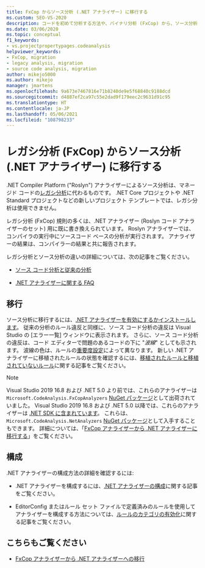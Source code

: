 ```yaml
---
title: FxCop からソース分析 (.NET アナライザー) に移行する
ms.custom: SEO-VS-2020
description: コードを初めて分析する方法や、バイナリ分析 (FxCop) から、ソース分析 (.NET アナライザー) を使用したマネージド コードの新しい分析方法に移行する方法について説明します。
ms.date: 03/06/2020
ms.topic: conceptual
f1_keywords:
- vs.projectpropertypages.codeanalysis
helpviewer_keywords:
- FxCop, migration
- legacy analysis, migration
- source code analysis, migration
author: mikejo5000
ms.author: mikejo
manager: jmartens
ms.openlocfilehash: 9a673e7467816e71b8240de9e5f68840c9188dcd
ms.sourcegitcommit: d4887ef2ca97c55e2dad9f179eec2c9631d91c95
ms.translationtype: HT
ms.contentlocale: ja-JP
ms.lasthandoff: 05/06/2021
ms.locfileid: "108798233"
---
```

# <a name="migrate-from-legacy-analysis-fxcop-to-source-analysis-net-analyzers"></a>レガシ分析 (FxCop) からソース分析 (.NET アナライザー) に移行する

.NET Compiler Platform ("Roslyn") アナライザーによるソース分析は、マネージド コードの[レガシ分析](../code-quality/code-analysis-for-managed-code-overview.md)に代わるものです。 .NET Core プロジェクトや .NET Standard プロジェクトなどの新しいプロジェクト テンプレートでは、レガシ分析は使用できません。

レガシ分析 (FxCop) 規則の多くは、.NET アナライザー (Roslyn コード アナライザーのセット) 用に既に書き換えられています。 Roslyn アナライザーでは、コンパイラの実行中にソースコード ベースの分析が実行されます。 アナライザーの結果は、コンパイラーの結果と共に報告されます。

レガシ分析とソース分析の違いの詳細については、次の記事をご覧ください。

- [ソース コード分析と従来の分析](../code-quality/net-analyzers-faq.yml#what-s-the-difference-between-legacy-fxcop-and--net-analyzers-)

- [.NET アナライザーに関する FAQ](../code-quality/net-analyzers-faq.yml)

## <a name="migration"></a>移行

ソース分析に移行するには、[.NET アナライザーを有効にするかインストールします](install-net-analyzers.md)。 従来の分析のルール違反と同様に、ソース コード分析の違反は Visual Studio の [エラー一覧] ウィンドウに表示されます。 さらに、ソース コード分析の違反は、コード エディターで問題のあるコードの下に "*波線*" としても示されます。 波線の色は、ルールの[重要度設定](../code-quality/use-roslyn-analyzers.md#configure-severity-levels)によって異なります。 新しい .NET アナライザーに移植されたルールの状態を確認するには、[移植されたルールと移植されていないルール](../code-quality/fxcop-rule-port-status.md)に関する記事をご覧ください。

> [!NOTE]
> Visual Studio 2019 16.8 および .NET 5.0 より前では、これらのアナライザーは `Microsoft.CodeAnalysis.FxCopAnalyzers` [NuGet パッケージ](https://www.nuget.org/packages/Microsoft.CodeAnalysis.FxCopAnalyzers)として出荷されていました。 Visual Studio 2019 16.8 および .NET 5.0 以降では、これらのアナライザーは [.NET SDK に含まれています](/dotnet/fundamentals/code-analysis/overview)。 これらは、`Microsoft.CodeAnalysis.NetAnalyzers` [NuGet パッケージ](https://www.nuget.org/packages/Microsoft.CodeAnalysis.NetAnalyzers)として入手することもできます。 詳細については、「[FxCop アナライザーから .NET アナライザーに移行する](migrate-from-fxcop-analyzers-to-net-analyzers.md)」をご覧ください。

## <a name="configuration"></a>構成

.NET アナライザーの構成方法の詳細を確認するには:

- .NET アナライザーを構成するには、[.NET アナライザーの構成](/dotnet/fundamentals/code-analysis/code-quality-rule-options)に関する記事をご覧ください。

- EditorConfig またはルール セット ファイルで定義済みのルールを使用してアナライザーを構成する方法については、[ルールのカテゴリの有効化](/dotnet/fundamentals/code-analysis/code-quality-rule-options)に関する記事をご覧ください。

## <a name="see-also"></a>こちらもご覧ください

- [FxCop アナライザーから .NET アナライザーへの移行](migrate-from-fxcop-analyzers-to-net-analyzers.md)
